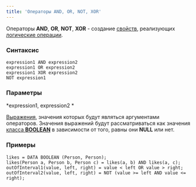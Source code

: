 ```yaml
---
title: 'Операторы AND, OR, NOT, XOR'
---
```


Операторы **AND**, **OR**, **NOT**, **XOR** - создание [свойств](Properties.md), реализующих [логические операции](Logical_operators_AND_OR_NOT_XOR_.md).

### Синтаксис

    expression1 AND expression2
    expression1 OR expression2
    expression1 XOR expression2
    NOT expression1

### Параметры

*expression1, expression2 *

[Выражения](Expression.md), значения которых будут являться аргументами операторов. Значения выражений будут рассматриваться как значения [класса **BOOLEAN**](Built-in_classes.md) в зависимости от того, равны они **NULL** или нет.

### Примеры


```lsf
likes = DATA BOOLEAN (Person, Person);
likes(Person a, Person b, Person c) = likes(a, b) AND likes(a, c);
outOfInterval1(value, left, right) = value < left OR value > right;
outOfInterval2(value, left, right) = NOT (value >= left AND value <= right);
```

